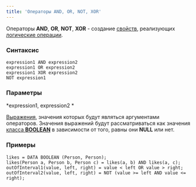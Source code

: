 ```yaml
---
title: 'Операторы AND, OR, NOT, XOR'
---
```


Операторы **AND**, **OR**, **NOT**, **XOR** - создание [свойств](Properties.md), реализующих [логические операции](Logical_operators_AND_OR_NOT_XOR_.md).

### Синтаксис

    expression1 AND expression2
    expression1 OR expression2
    expression1 XOR expression2
    NOT expression1

### Параметры

*expression1, expression2 *

[Выражения](Expression.md), значения которых будут являться аргументами операторов. Значения выражений будут рассматриваться как значения [класса **BOOLEAN**](Built-in_classes.md) в зависимости от того, равны они **NULL** или нет.

### Примеры


```lsf
likes = DATA BOOLEAN (Person, Person);
likes(Person a, Person b, Person c) = likes(a, b) AND likes(a, c);
outOfInterval1(value, left, right) = value < left OR value > right;
outOfInterval2(value, left, right) = NOT (value >= left AND value <= right);
```

